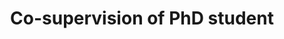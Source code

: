---
title: "Co-supervision of PhD student"
#course: "Digital and Optimal Control"
collection: teaching
category: supervision
#permalink: /teaching/2014-spring-teaching-1
venue: "Aalto University"
starting_date: 2025-03-01
ending_date: 2029-05-15
description: '<a href="https://www.linkedin.com/in/juri-voloskin-44099058/?originalSubdomain=fi">Juri Voloskin</a> will focus on Bayesian experimental design (BED) and control in industrial applications (collaborating with <a href="https://new.abb.com/fi/en">ABB</a>).'
---